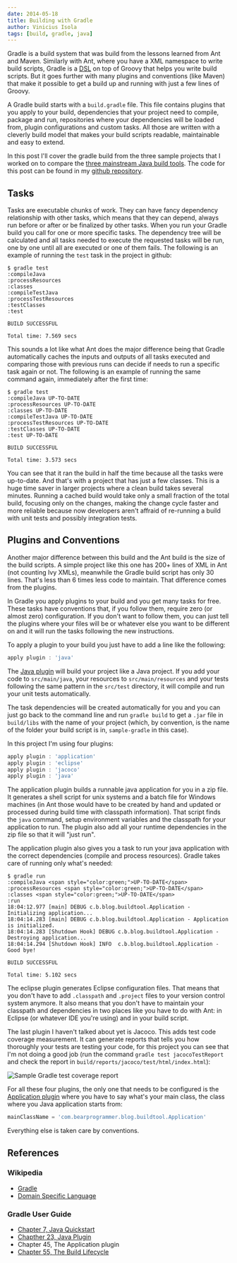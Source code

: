 ```yaml
---
date: 2014-05-18
title: Building with Gradle
author: Vinicius Isola
tags: [build, gradle, java]
---
```

Gradle is a build system that was build from the lessons learned from Ant and Maven. Similarly with Ant, where you have a XML namespace to write build scripts, Gradle is a [DSL](http://en.wikipedia.org/wiki/Domain-specific_language) on top of Groovy that helps you write build scripts. But it goes further with many plugins and conventions (like Maven) that make it possible to get a build up and running with just a few lines of Groovy.

A Gradle build starts with a `build.gradle` file. This file contains plugins that you apply to your build, dependencies that your project need to compile, package and run, repositories where your dependencies will be loaded from, plugin configurations and custom tasks. All those are written with a cleverly build model that makes your build scripts readable, maintainable and easy to extend.

In this post I'll cover the gradle build from the three sample projects that I worked on to compare the [three mainstream Java build tools](http://bearprogrammer.com/2013/12/17/build-tools-for-java). The code for this post can be found in my [github repository](https://github.com/visola/bearprogrammer-examples/tree/master/build-tools/sample-gradle).

<!-- more -->

## Tasks

Tasks are executable chunks of work. They can have fancy dependency relationship with other tasks, which means that they can depend, always run before or after or be finalized by other tasks. When you run your Gradle build you call for one or more specific tasks. The dependency tree will be calculated and all tasks needed to execute the requested tasks will be run, one by one until all are executed or one of them fails. The following is an example of running the `test` task in the project in github:

```
$ gradle test
:compileJava
:processResources
:classes
:compileTestJava
:processTestResources
:testClasses
:test

BUILD SUCCESSFUL

Total time: 7.569 secs
```

This sounds a lot like what Ant does the major difference being that Gradle automatically caches the inputs and outputs of all tasks executed and comparing those with previous runs can decide if needs to run a specific task again or not. The following is an example of running the same command again, immediately after the first time:

```
$ gradle test
:compileJava UP-TO-DATE
:processResources UP-TO-DATE
:classes UP-TO-DATE
:compileTestJava UP-TO-DATE
:processTestResources UP-TO-DATE
:testClasses UP-TO-DATE
:test UP-TO-DATE

BUILD SUCCESSFUL

Total time: 3.573 secs
```

You can see that it ran the build in half the time because all the tasks were up-to-date. And that's with a project that has just a few classes. This is a huge time saver in larger projects where a clean build takes several minutes. Running a cached build would take only a small fraction of the total build, focusing only on the changes, making the change cycle faster and more reliable because now developers aren't affraid of re-running a build with unit tests and possibly integration tests.

## Plugins and Conventions

Another major difference between this build and the Ant build is the size of the build scripts. A simple project like this one has 200+ lines of XML in Ant (not counting Ivy XMLs), meanwhile the Gradle build script has only 30 lines. That's less than 6 times less code to maintain. That difference comes from the plugins.

In Gradle you apply plugins to your build and you get many tasks for free. These tasks have conventions that, if you follow them, require zero (or almost zero) configuration. If you don't want to follow them, you can just tell the plugins where your files will be or whatever else you want to be different on and it will run the tasks following the new instructions.

To apply a plugin to your build you just have to add a line like the following:

```groovy
apply plugin : 'java'
```

The [Java plugin](http://www.gradle.org/docs/current/userguide/java_plugin.html) will build your project like a Java project. If you add your code to `src/main/java`, your resources to `src/main/resources` and your tests following the same pattern in the `src/test` directory, it will compile and run your unit tests automatically.

The task dependencies will be created automatically for you and you can just go back to the command line and run `gradle build` to get a `.jar` file in `build/libs` with the name of your project (which, by convention, is the name of the folder your build script is in, `sample-gradle` in this case).

In this project I'm using four plugins:

```groovy
apply plugin : 'application'
apply plugin : 'eclipse'
apply plugin : 'jacoco'
apply plugin : 'java'
```

The application plugin builds a runnable java application for you in a zip file. It generates a shell script for unix systems and a batch file for Windows machines (in Ant those would have to be created by hand and updated or processed during build time with classpath information). That script finds the `java` command, setup environment variables and the classpath for your application to run. The plugin also add all your runtime dependencies in the zip file so that it will "just run".

The application plugin also gives you a task to run your java application with the correct dependencies (compile and process resources). Gradle takes care of running only what's needed:

```
$ gradle run
:compileJava <span style="color:green;">UP-TO-DATE</span>
:processResources <span style="color:green;">UP-TO-DATE</span>
:classes <span style="color:green;">UP-TO-DATE</span>
:run
18:04:12.977 [main] DEBUG c.b.blog.buildtool.Application - Initializing application...
18:04:14.283 [main] DEBUG c.b.blog.buildtool.Application - Application is initialized.
18:04:14.283 [Shutdown Hook] DEBUG c.b.blog.buildtool.Application - Destroying application...
18:04:14.294 [Shutdown Hook] INFO  c.b.blog.buildtool.Application - Good bye!

BUILD SUCCESSFUL

Total time: 5.102 secs
```

The eclipse plugin generates Eclipse configuration files. That means that you don't have to add `.classpath` and `.project` files to your version control system anymore. It also means that you don't have to maintain your classpath and dependencies in two places like you have to do with Ant: in Eclipse (or whatever IDE you're using) and in your build script.

The last plugin I haven't talked about yet is Jacoco. This adds test code coverage measurement. It can generate reports that tells you how thoroughly your tests are testing your code, for this project you can see that I'm not doing a good job (run the command `gradle test jacocoTestReport` and check the report in `build/reports/jacoco/test/html/index.html`):

![Sample Gradle test coverage report](/img/blog/)

For all these four plugins, the only one that needs to be configured is the [Application plugin](http://www.gradle.org/docs/current/userguide/application_plugin.html) where you have to say what's your main class, the class where you Java application starts from:

```groovy
mainClassName = 'com.bearprogrammer.blog.buildtool.Application'
```

Everything else is taken care by conventions.

## References

### Wikipedia

- [Gradle](http://en.wikipedia.org/wiki/Gradle)
- [Domain Specific Language](http://en.wikipedia.org/wiki/Domain-specific_language)

### Gradle User Guide

- [Chapter 7, Java Quickstart](http://www.gradle.org/docs/current/userguide/tutorial_java_projects.html)
- [Chapther 23, Java Plugin](http://www.gradle.org/docs/current/userguide/java_plugin.html)
- <a>Chapter 45, The Application plugin</a>
- [Chapter 55, The Build Lifecycle](http://www.gradle.org/docs/current/userguide/build_lifecycle.html)
